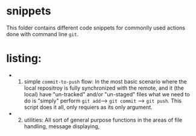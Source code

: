 # snippets

This folder contains different code snippets for commonlly used actions done with command line `git`.

# listing:

- 1) simple `commit-to-push` flow: In the most basic scenario where the local repositroy is fully synchronized with the remote, and it (the local) have "un-tracked" and/or "un-staged" files
				   what we need to do is "simply" perform `git add`--> `git commit` --> `git push`. This script does it all, only requiers as its only argument. 

- 2) utilities: All sort of general purpose functions in the areas of file handling, message displaying,

